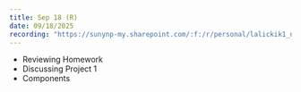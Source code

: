 ```yaml
---
title: Sep 18 (R)
date: 09/18/2025
recording: "https://sunynp-my.sharepoint.com/:f:/r/personal/lalickik1_newpaltz_edu/Documents/DW2%20F25/Class%20Recordings/09-18?csf=1&web=1&e=I9JAwm"
---
```


- Reviewing Homework
- Discussing Project 1
- Components
